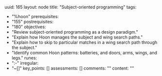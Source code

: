 uuid: 165
layout: node
title: "Subject-oriented programming"
tags:
 - "%hoon"
prerequisites:
  - "155"
postrequisites:
  - "180"
objectives:
  - "Review subject-oriented programming as a design paradigm."
  - "Explain how Hoon manages the subject and wing search paths."
  - "Explain how to skip to particular matches in a wing search path through the subject."
  - "Identify common Hoon patterns: batteries, and doors, arms, wings, and legs."
runes:
  - ":-"
irregular:
  - "~[]"
key_points: []
assessments: []
comments: ""
content: ""